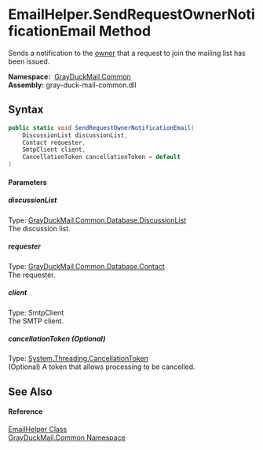 EmailHelper.SendRequestOwnerNotificationEmail Method
====================================================
Sends a notification to the [owner][1] that a request to join the mailing list has been issued.

  **Namespace:**  [GrayDuckMail.Common][2]  
  **Assembly:** gray-duck-mail-common.dll

Syntax
------

```csharp
public static void SendRequestOwnerNotificationEmail(
	DiscussionList discussionList,
	Contact requester,
	SmtpClient client,
	CancellationToken cancellationToken = default
)
```

#### Parameters

##### *discussionList*
Type: [GrayDuckMail.Common.Database.DiscussionList][3]  
 The discussion list.

##### *requester*
Type: [GrayDuckMail.Common.Database.Contact][4]  
 The requester.

##### *client*
Type: SmtpClient  
 The SMTP client.

##### *cancellationToken* (Optional)
Type: [System.Threading.CancellationToken][5]  
 (Optional) A token that allows processing to be cancelled.


See Also
--------

#### Reference
[EmailHelper Class][6]  
[GrayDuckMail.Common Namespace][2]  

[1]: ../EmailAliasHelper/GetOwnerAlias.md
[2]: ../README.md
[3]: ../../GrayDuckMail.Common.Database/DiscussionList/README.md
[4]: ../../GrayDuckMail.Common.Database/Contact/README.md
[5]: https://docs.microsoft.com/dotnet/api/system.threading.cancellationtoken
[6]: README.md